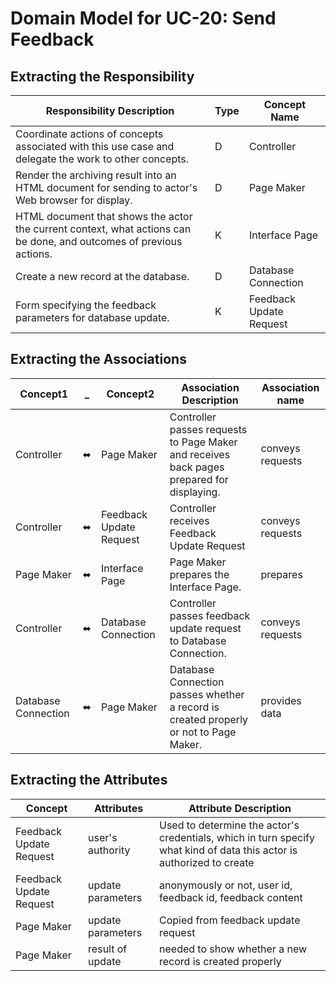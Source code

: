 # Domain Model for UC-20: Send Feedback

## Extracting the Responsibility
| Responsibility Description  |  Type | Concept Name |
|---|---|---|
|Coordinate actions of concepts associated with this use case and delegate the work to other concepts. | D   | Controller |
|Render the archiving result into an HTML document for sending to actor's Web browser for display. | D   | Page Maker |
|HTML document that shows the actor the current context, what actions can be done, and outcomes of previous actions. | K   | Interface Page |
|Create a new record at the database. | D   | Database Connection |
|Form specifying the feedback parameters for database update.| K   | Feedback Update Request|    


## Extracting the Associations
|  Concept1  | _ | Concept2 | Association Description | Association name |
|-----|-----|-----|-----|-----|
| Controller  | ⬌ | Page Maker  | Controller passes requests to Page Maker and receives back pages prepared for displaying.  | conveys requests  |
| Controller  | ⬌ | Feedback Update Request  | Controller receives Feedback Update Request| conveys requests  |
| Page Maker  | ⬌ | Interface Page | Page Maker prepares the Interface Page.  |  prepares |
| Controller | ⬌  | Database Connection  | Controller passes feedback update request to Database Connection. | conveys requests |
| Database Connection  | ⬌  | Page Maker | Database Connection passes whether a record is created properly or not to Page Maker. | provides data |


## Extracting the Attributes
| Concept  | Attributes | Attribute Description |
|---|---|---|
|Feedback Update Request | user's authority | Used to determine the actor's credentials, which in turn specify what kind of data this actor is authorized to create |
|Feedback Update Request | update parameters | anonymously or not, user id, feedback id, feedback content |
| Page Maker | update parameters | Copied from feedback update request |
| Page Maker | result of update | needed to show whether a new record is created properly |
